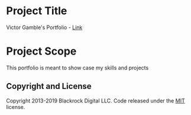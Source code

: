 # Project Title
Victor Gamble's Portfolio - [Link](https://victorgamble.github.io/)
# Project Scope
This portfolio is meant to show case my skills and projects

## Copyright and License

Copyright 2013-2019 Blackrock Digital LLC. Code released under the [MIT](https://github.com/BlackrockDigital/startbootstrap-resume/blob/gh-pages/LICENSE) license.

